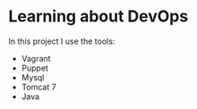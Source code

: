 # Learning about DevOps

In this project I use the tools:

- Vagrant
- Puppet
- Mysql
- Tomcat 7
- Java
